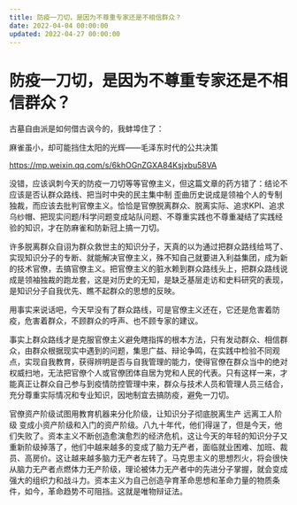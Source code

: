 ```yaml
---
title: 防疫一刀切，是因为不尊重专家还是不相信群众？
date: 2022-04-04 00:00:00
updated: 2022-04-27 00:00:00
---
```


# 防疫一刀切，是因为不尊重专家还是不相信群众？

古墓自由派是如何借古讽今的，我蚌埠住了：

麻雀虽小，却可能挡住太阳的光辉——毛泽东时代的公共决策

https://mp.weixin.qq.com/s/6khOGnZGXA84Ksjxbu58VA

没错，应该讽刺今天的防疫一刀切等等官僚主义，但这篇文章的药方错了：结论不应该是否认群众路线、把当时中央的民主集中制 歪曲历史说成是领袖个人的专制独裁，而应该去批判官僚主义。恰恰是官僚脱离群众、脱离实际、追求KPI、追求乌纱帽、把现实问题/科学问题变成站队问题、不尊重实践也不尊重凝结了实践经验的知识，才在防麻雀和防新冠上搞一刀切。

许多脱离群众自诩为群众救世主的知识分子，天真的以为通过把群众路线给骂了、实现知识分子的专断、就能解决官僚主义，殊不知自己就要进入利益集团，成为新的技术官僚，去搞官僚主义。把官僚主义的脏水赖到群众路线头上，把群众路线说成是领袖独裁的跑龙套，这是对历史的无知，是缺乏基层走访和史料研究的表现，是知识分子自我优先、瞧不起群众的思想的反映。

用事实来说话吧，今天早没有了群众路线，可是官僚主义还在，它还是危害着防疫，危害着群众，不顾群众的呼声、也不顾专家的建议。

事实上群众路线才是克服官僚主义避免瞎指挥的根本方法，只有发动群众、相信群众，由群众根据现实中遇到的问题，集思广益、辩论争鸣，在实践中检验不同观点，实现自我教育，获得辨明是否与自我管理的能力，使得官僚在群众当中的绝对权威扫地，无法把官僚个人或官僚团体自居为党和人民的代表。只有这样一来，才能真正让群众自己参与到疫情防控管理中来，群众与技术人员和管理人员三结合，充分尊重实际情况和专业知识，因地制宜去搞防疫，避免一刀切。

官僚资产阶级试图用教育机器来分化阶级，让知识分子彻底脱离生产 远离工人阶级 变成小资产阶级和入门的资产阶级。八九十年代，他们得逞了，但是今天，他们失败了。资本主义不断创造愈演愈烈的经济危机，这让今天的年轻的知识分子又重新阶级掉落了，他们中越来越多的变成了脑力无产者，面临就业困难、加班、裁员、高房价。这让越来越多脑力无产者左转了。马克思主义的思想烈火，将会很快从脑力无产者点燃体力无产阶级，理论被体力无产者中的先进分子掌握，就会变成强大的组织力和战斗力。资本主义为自己创造孕育革命思想和革命力量的物质条件，如今，革命趋势不可阻挡。这就是唯物辩证法。
